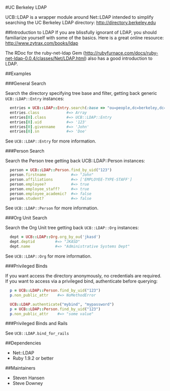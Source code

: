 #UC Berkeley LDAP

UCB::LDAP is a wrapper module around Net::LDAP intended to simplify searching the UC Berkeley
LDAP directory: http://directory.berkeley.edu

##Introduction to LDAP
If you are blissfully ignorant of LDAP, you should familiarize yourself with some of the basics.
Here is a great online resource: http://www.zytrax.com/books/ldap

The RDoc for the ruby-net-ldap Gem (http://rubyfurnace.com/docs/ruby-net-ldap-0.0.4/classes/Net/LDAP.html) also has a good introduction to LDAP.


##Examples

###General Search

Search the directory specifying tree base and filter, getting back generic `UCB::LDAP::Entry` instances:

```ruby
  entries = UCB::LDAP::Entry.search(:base => "ou=people,dc=berkeley,dc=edu", :filter => {:uid => 123})
  entries.class            #=> Array
  entries[0].class         #=> UCB::LDAP::Entry
  entries[0].uid           #=> '123'
  entries[0].givenname     #=> 'John'
  entries[0].sn            #=> 'Doe'
```

See `UCB::LDAP::Entry` for more information.

###Person Search

Search the Person tree getting back UCB::LDAP::Person instances:

```ruby
  person = UCB::LDAP::Person.find_by_uid("123")
  person.firstname           #=> "John"
  person.affiliations        #=> ['EMPLOYEE-TYPE-STAFF']
  person.employee?           #=> true
  person.employee_staff?     #=> true
  person.employee_academic?  #=> false
  person.student?            #=> false
```

See `UCB::LDAP::Person` for more information.

###Org Unit Search

Search the Org Unit tree getting back `UCB::LDAP::Org` instances:

``` ruby
  dept = UCB::LDAP::Org.org_by_ou('jkasd')
  dept.deptid         #=> "JKASD"
  dept.name           #=> "Administrative Systems Dept"
```

See `UCB::LDAP::Org` for more information.

###Privileged Binds

If you want access the directory anonymously, no credentials are required.
If you want to access via a privileged bind, authenticate before querying:

```ruby
  p = UCB::LDAP::Person.find_by_uid("123")
  p.non_public_attr    #=> NoMethodError

  UCB::LDAP.authenticate("mybind", "mypassword")
  p = UCB::LDAP::Person.find_by_uid("123")
  p.non_public_attr    #=> "some value"
```

###Privileged Binds and Rails

See `UCB::LDAP.bind_for_rails`

##Dependencies

* Net::LDAP
* Ruby 1.9.2 or better

##Maintainers

* Steven Hansen
* Steve Downey
